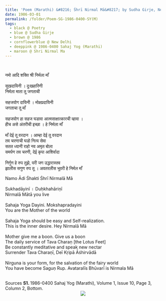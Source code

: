 ```yaml
---
title: 'Poem (Marathi) &#8216; Śhrī Nirmal Mā&#8217; by Sudha Girje, New Delhi from 1986-0400 Sahaj Yog (Marathi), Volume 1, Issue 10, Page 3, Column 2, Bottom'
date: 1986-03-01
permalink: /folder/Poem-SG-1986-0400-SY(M)
tags:
  - black @ Poetry
  - blue @ Sudha Girje
  - brown @ 1986
  - cornflowerblue @ New Delhi
  - deeppink @ 1986-0400 Sahaj Yog (Marathi)
  - maroon @ Shri Nirmal Ma
---
```


<br>

<p>
नमो आदि शक्ति श्री निर्मला माँ<br>
<br>
सुखदायिनी । दुःखहारिणी<br>
निर्मला माता तू जगताची<br>
<br>
सहजयोग दायिनी । मोक्षप्रदायिनी<br>
जगताचा तू माँ<br>
<br>
सहजयोग हा सहज घडावा आत्मसाक्षात्कारची व्हावा ।<br>
हीच असे अंतरीची इच्छा । हे निर्मला माँ<br>
<br>
माँ देई तू वरदान । आम्हा देई तू वरदान<br>
तव चरणाची घडो नित्य सेवा<br>
सतत ध्यानी राहो नव अमृत बोला<br>
समर्पण तव चरणी, देई कृपा आशिर्वादा<br>
<br>
निर्गुण हे रुप तुझे, परी जग उद्धारास्तव<br>
झालीस सगुण रुप तू । अवतरलीस भूवरी हे निर्मल माँ
</p>

<p>
Namo Ādi Śhakti Śhrī Nirmalā Mā<br>
<br>
Sukhadāyinī । Duḥkhahāriṇī<br>
Nirmalā Mātā you live<br>
<br>
Sahaja Yoga Dayini. Mokshapradayini<br>
You are the Mother of the world<br>
<br>
Sahaja Yoga should be easy and Self-realization.<br>
This is the inner desire. Hey Nirmalā Mā<br>
<br>
Mother give me a boon. Give us a boon<br>
The daily service of Tava Charaṇ [the Lotus Feet]<br>
Be constantly meditative and speak new nectar<br>
Surrender Tava Charaṇī, Deī Kṛipā Āśhirvādā<br>
<br>
Nirguna is your form, for the salvation of the fairy world<br>
You have become Saguṇ Rup. Avataralīs Bhūvarī is Nirmala Mā
</p>

<br>

<wave-list>
<list-title color="DarkSeaGreen" width="40">Sources</list-title>
  <list-item color="BlanchedAlmond"  width="280"><b>S1. </b> 1986-0400 Sahaj Yog (Marathi), Volume 1, Issue 10, Page 3, Column 2, Bottom.</list-item>
</wave-list>

<div style="text-align: center"><img src="https://pub-419291371d4c44a1b438e7d5a9e4e904.r2.dev/Poem_(Marathi)_'Shri_Nirmal_Ma'_by_Ms._Sudha_Gijre_New_Delhi_from_1986-0400_Sahaj_Yog_(Marathi)_Volume_1_Issue_10_Page_3_Column_2_Bottom.jpg" /></div>